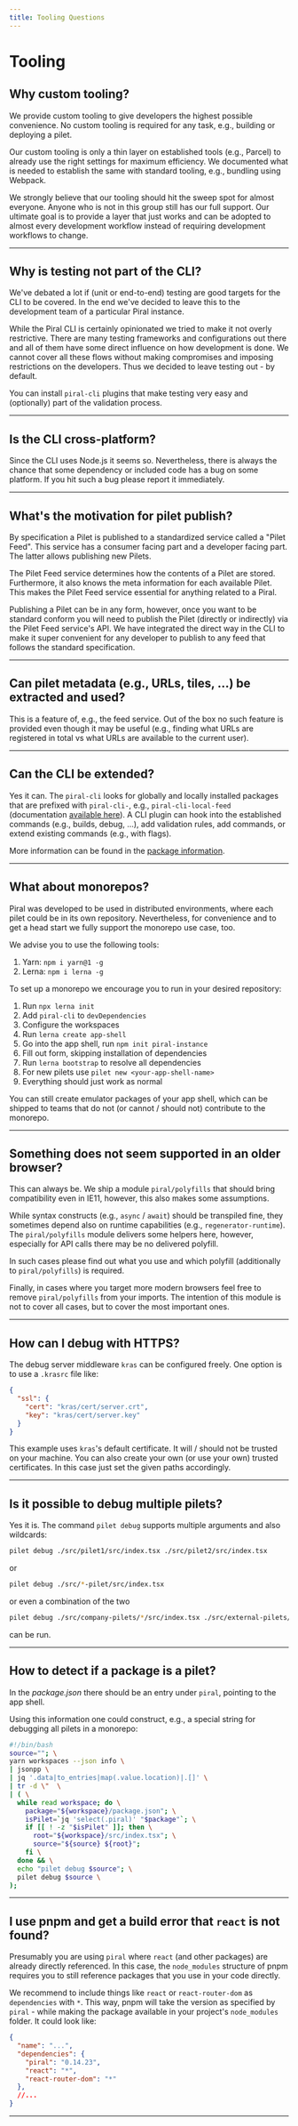 ```yaml
---
title: Tooling Questions
---
```


# Tooling

## Why custom tooling?

We provide custom tooling to give developers the highest possible convenience. No custom tooling is required for any task, e.g., building or deploying a pilet.

Our custom tooling is only a thin layer on established tools (e.g., Parcel) to already use the right settings for maximum efficiency. We documented what is needed to establish the same with standard tooling, e.g., bundling using Webpack.

We strongly believe that our tooling should hit the sweep spot for almost everyone. Anyone who is not in this group still has our full support. Our ultimate goal is to provide a layer that just works and can be adopted to almost every development workflow instead of requiring development workflows to change.

---------------------------------------

## Why is testing not part of the CLI?

We've debated a lot if (unit or end-to-end) testing are good targets for the CLI to be covered. In the end we've decided to leave this to the development team of a particular Piral instance.

While the Piral CLI is certainly opinionated we tried to make it not overly restrictive. There are many testing frameworks and configurations out there and all of them have some direct influence on how development is done. We cannot cover all these flows without making compromises and imposing restrictions on the developers. Thus we decided to leave testing out - by default.

You can install `piral-cli` plugins that make testing very easy and (optionally) part of the validation process.

---------------------------------------

## Is the CLI cross-platform?

Since the CLI uses Node.js it seems so. Nevertheless, there is always the chance that some dependency or included code has a bug on some platform. If you hit such a bug please report it immediately.

---------------------------------------

## What's the motivation for pilet publish?

By specification a Pilet is published to a standardized service called a "Pilet Feed". This service has a consumer facing part and a developer facing part. The latter allows publishing new Pilets.

The Pilet Feed service determines how the contents of a Pilet are stored. Furthermore, it also knows the meta information for each available Pilet. This makes the Pilet Feed service essential for anything related to a Piral.

Publishing a Pilet can be in any form, however, once you want to be standard conform you will need to publish the Pilet (directly or indirectly) via the Pilet Feed service's API. We have integrated the direct way in the CLI to make it super convenient for any developer to publish to any feed that follows the standard specification.

---------------------------------------

## Can pilet metadata (e.g., URLs, tiles, ...) be extracted and used?

This is a feature of, e.g., the feed service. Out of the box no such feature is provided even though it may be useful (e.g., finding what URLs are registered in total vs what URLs are available to the current user).

---------------------------------------

## Can the CLI be extended?

Yes it can. The `piral-cli` looks for globally and locally installed packages that are prefixed with `piral-cli-`, e.g., `piral-cli-local-feed` (documentation [available here](https://www.npmjs.com/package/piral-cli-local-feed)). A CLI plugin can hook into the established commands (e.g., builds, debug, ...), add validation rules, add commands, or extend existing commands (e.g., with flags).

More information can be found in the [package information](https://npmjs.com/package/piral-cli).

---------------------------------------

## What about monorepos?

Piral was developed to be used in distributed environments, where each pilet could be in its own repository. Nevertheless, for convenience and to get a head start we fully support the monorepo use case, too.

We advise you to use the following tools:

1. Yarn: `npm i yarn@1 -g`
2. Lerna: `npm i lerna -g`

To set up a monorepo we encourage you to run in your desired repository:

1. Run `npx lerna init`
2. Add `piral-cli` to `devDependencies`
3. Configure the workspaces
4. Run `lerna create app-shell`
5. Go into the app shell, run `npm init piral-instance`
6. Fill out form, skipping installation of dependencies
7. Run `lerna bootstrap` to resolve all dependencies
8. For new pilets use `pilet new <your-app-shell-name>`
9. Everything should just work as normal

You can still create emulator packages of your app shell, which can be shipped to teams that do not (or cannot / should not) contribute to the monorepo.

---------------------------------------

## Something does not seem supported in an older browser?

This can always be. We ship a module `piral/polyfills` that should bring compatibility even in IE11, however, this also makes some assumptions.

While syntax constructs (e.g., `async` / `await`) should be transpiled fine, they sometimes depend also on runtime capabilities (e.g., `regenerator-runtime`). The `piral/polyfills` module delivers some helpers here, however, especially for API calls there may be no delivered polyfill.

In such cases please find out what you use and which polyfill (additionally to `piral/polyfills`) is required.

Finally, in cases where you target more modern browsers feel free to remove `piral/polyfills` from your imports. The intention of this module is not to cover all cases, but to cover the most important ones.

---------------------------------------

## How can I debug with HTTPS?

The debug server middleware `kras` can be configured freely. One option is to use a `.krasrc` file like:

```json
{
  "ssl": {
    "cert": "kras/cert/server.crt",
    "key": "kras/cert/server.key"
  }
}
```

This example uses `kras`'s default certificate. It will / should not be trusted on your machine. You can also create your own (or use your own) trusted certificates. In this case just set the given paths accordingly.

---------------------------------------

## Is it possible to debug multiple pilets?

Yes it is. The command `pilet debug` supports multiple arguments and also wildcards:

```sh
pilet debug ./src/pilet1/src/index.tsx ./src/pilet2/src/index.tsx
```

or

```sh
pilet debug ./src/*-pilet/src/index.tsx
```

or even a combination of the two

```sh
pilet debug ./src/company-pilets/*/src/index.tsx ./src/external-pilets/*/src/index.tsx
```

can be run.

---------------------------------------

## How to detect if a package is a pilet?

In the *package.json* there should be an entry under `piral`, pointing to the app shell.

Using this information one could construct, e.g., a special string for debugging all pilets in a monorepo:

```sh
#!/bin/bash
source=""; \
yarn workspaces --json info \
| jsonpp \
| jq '.data|to_entries|map(.value.location)|.[]' \
| tr -d \"  \
| ( \
  while read workspace; do \
    package="${workspace}/package.json"; \
    isPilet=`jq 'select(.piral)' "$package"`; \
    if [[ ! -z "$isPilet" ]]; then \
      root="${workspace}/src/index.tsx"; \
      source="${source} ${root}";
    fi \
  done && \
  echo "pilet debug $source"; \
  pilet debug $source \
);
```

---------------------------------------

## I use pnpm and get a build error that `react` is not found?

Presumably you are using `piral` where `react` (and other packages) are already directly referenced. In this case, the `node_modules` structure of pnpm requires you to still reference packages that you use in your code directly.

We recommend to include things like `react` or `react-router-dom` as `dependencies` with `*`. This way, pnpm will take the version as specified by `piral` - while making the package available in your project's `node_modules` folder. It could look like:

```json
{
  "name": "...",
  "dependencies": {
    "piral": "0.14.23",
    "react": "*",
    "react-router-dom": "*"
  },
  //...
}
```

---------------------------------------
